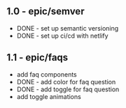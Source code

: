 ## 1.0 - epic/semver

- DONE - set up semantic versioning
- DONE - set up ci/cd with netlify

## 1.1 - epic/faqs

- add faq components
- DONE - add color for faq question
- DONE - add toggle for faq question
- add toggle animations
